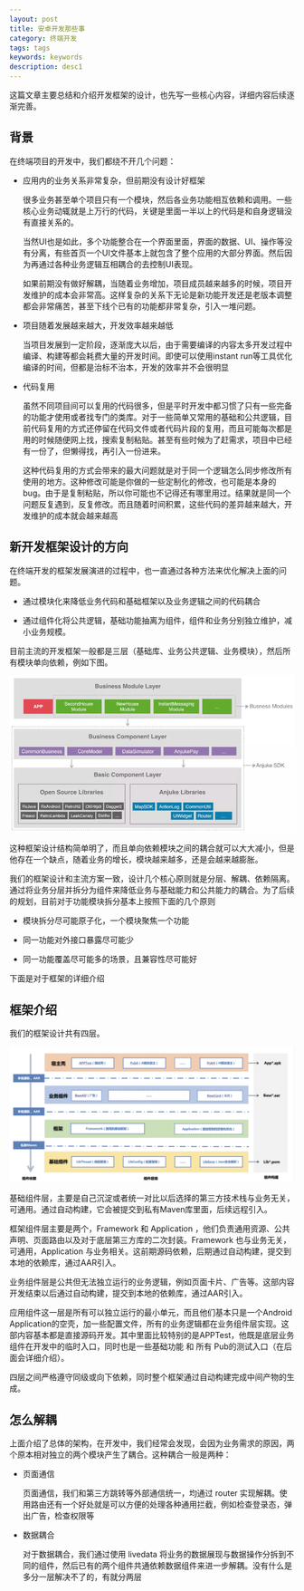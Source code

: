 ```yaml
---
layout: post
title: 安卓开发那些事
category: 终端开发
tags: tags
keywords: keywords
description: desc1
---
```


这篇文章主要总结和介绍开发框架的设计，也先写一些核心内容，详细内容后续逐渐完善。

## 背景

在终端项目的开发中，我们都绕不开几个问题：

- 应用内的业务关系非常复杂，但前期没有设计好框架

	很多业务甚至单个项目只有一个模块，然后各业务功能相互依赖和调用。一些核心业务动辄就是上万行的代码，关键是里面一半以上的代码是和自身逻辑没有直接关系的。
	
	当然UI也是如此，多个功能整合在一个界面里面，界面的数据、UI、操作等没有分离，有些首页一个UI文件基本上就包含了整个应用的大部分界面。然后因为再通过各种业务逻辑互相耦合的去控制UI表现。
	
	如果前期没有做好解耦，当随着业务增加，项目成员越来越多的时候，项目开发维护的成本会非常高。这样复杂的关系下无论是新功能开发还是老版本调整都会非常痛苦，甚至下线个已有的功能都非常复杂，引入一堆问题。


- 项目随着发展越来越大，开发效率越来越低
    
	当项目发展到一定阶段，逐渐庞大以后，由于需要编译的内容太多开发过程中编译、构建等都会耗费大量的开发时间。即使可以使用instant run等工具优化编译的时间，但都是治标不治本，开发的效率并不会很明显

- 代码复用

	虽然不同项目间可以复用的代码很多，但是平时开发中都习惯了只有一些完备的功能才使用或者找专门的类库。对于一些简单又常用的基础和公共逻辑，目前代码复用的方式还停留在代码文件或者代码片段的复用，而且可能每次都是用的时候随便网上找，搜索复制粘贴。甚至有些时候为了赶需求，项目中已经有一份了，但懒得找，再引入一份进来。
	
	这种代码复用的方式会带来的最大问题就是对于同一个逻辑怎么同步修改所有使用的地方。这种修改可能是你做的一些定制化的修改，也可能是本身的bug。由于是复制粘贴，所以你可能也不记得还有哪里用过。结果就是同一个问题反复遇到，反复修改。而且随着时间积累，这些代码的差异越来越大，开发维护的成本就会越来越高
	
## 新开发框架设计的方向

在终端开发的框架发展演进的过程中，也一直通过各种方法来优化解决上面的问题。

- 通过模块化来降低业务代码和基础框架以及业务逻辑之间的代码耦合

- 通过组件化将公共逻辑，基础功能抽离为组件，组件和业务分别独立维护，减小业务规模。

目前主流的开发框架一般都是三层（基础库、业务公共逻辑、业务模块），然后所有模块单向依赖，例如下图。

![](./../public/images/android_dev/common_architecture.png )

这种框架设计结构简单明了，而且单向依赖模块之间的耦合就可以大大减小，但是他存在一个缺点，随着业务的增长，模块越来越多，还是会越来越膨胀。

我们的框架设计和主流方案一致，设计几个核心原则就是分层、解耦、依赖隔离。通过将业务分层并拆分为组件来降低业务与基础能力和公共能力的耦合。为了后续的规划，目前对于功能模块拆分基本上按照下面的几个原则

- 模块拆分尽可能原子化，一个模块聚焦一个功能

- 同一功能对外接口暴露尽可能少

- 同一功能覆盖尽可能多的场景，且兼容性尽可能好

下面是对于框架的详细介绍

## 框架介绍

我们的框架设计共有四层。

![](./../public/images/android_dev/mine_architecture.png )

基础组件层，主要是自己沉淀或者统一对比以后选择的第三方技术栈与业务无关，可通用。通过自动构建，它会被提交到私有Maven库里面，后续远程引入。

框架组件层主要是两个，Framework 和 Application ，他们负责通用资源、公共声明、页面路由以及对于底层第三方库的二次封装。Framework 也与业务无关，可通用，Application 与业务相关。这前期源码依赖，后期通过自动构建，提交到本地的依赖库，通过AAR引入。

业务组件层是公共但无法独立运行的业务逻辑，例如页面卡片、广告等。这部内容开发结束以后通过自动构建，提交到本地的依赖库，通过AAR引入。

应用组件这一层是所有可以独立运行的最小单元，而且他们基本只是一个Android Application的空壳，加一些配置文件，所有的业务逻辑都在业务组件层实现。这部内容基本都是直接源码开发。其中里面比较特别的是APPTest，他既是底层业务组件在开发中的临时入口，同时也是一些基础功能 和 所有 Pub的测试入口（在后面会详细介绍）。

四层之间严格遵守同级或向下依赖，同时整个框架通过自动构建完成中间产物的生成。

## 怎么解耦

上面介绍了总体的架构，在开发中，我们经常会发现，会因为业务需求的原因，两个原本相对独立的两个模块产生了耦合。这种耦合一般是两种：

- 页面通信

	页面通信，我们和第三方跳转等外部通信统一，均通过 router 实现解耦。使用路由还有一个好处就是可以方便的处理各种通用拦截，例如检查登录态，弹出广告，检查权限等

- 数据耦合

	对于数据耦合，我们通过使用 livedata 将业务的数据展现与数据操作分拆到不同的组件，然后已有的两个组件共通依赖数据组件来进一步解耦。没有什么是多分一层解决不了的，有就分两层

